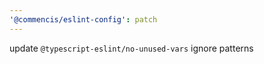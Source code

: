 ```yaml
---
'@commencis/eslint-config': patch
---
```


update `@typescript-eslint/no-unused-vars` ignore patterns
